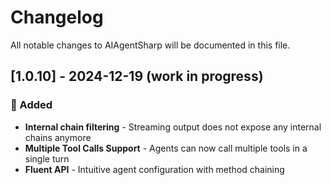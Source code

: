 # Changelog

All notable changes to AIAgentSharp will be documented in this file.

## [1.0.10] - 2024-12-19 (work in progress)

### 🎉 Added
- **Internal chain filtering** - Streaming output does not expose any internal chains anymore 
- **Multiple Tool Calls Support** - Agents can now call multiple tools in a single turn 
- **Fluent API** - Intuitive agent configuration with method chaining



